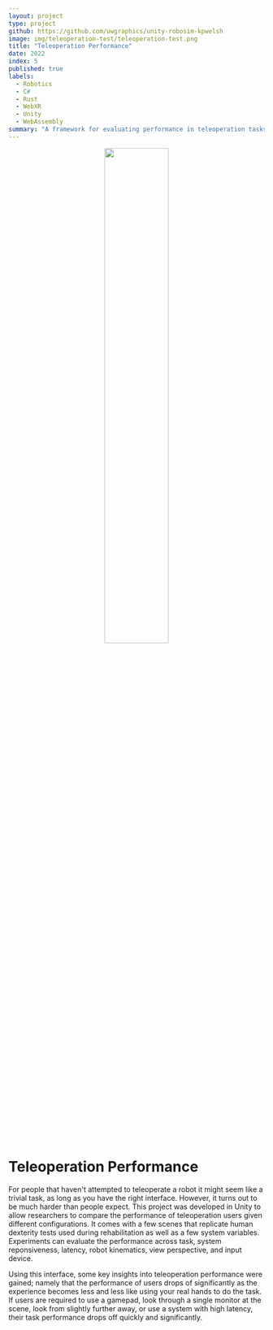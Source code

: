 ```yaml
---
layout: project
type: project
github: https://github.com/uwgraphics/unity-robosim-kpwelsh
image: img/teleoperation-test/teleoperation-test.png
title: "Teleoperation Performance"
date: 2022
index: 5
published: true
labels:
  - Robotics
  - C#
  - Rust
  - WebXR
  - Unity
  - WebAssembly
summary: "A framework for evaluating performance in teleoperation tasks while varying control parameters and view perspective."
---
```



<p align="center">
<img src="/portfolio/img/teleoperation-test/teleoperation.png" width="50%">
</p>

# Teleoperation Performance

For people that haven't attempted to teleoperate a robot it might seem like a trivial task, as long as you have the right interface. However, it turns out to be much harder than people expect. This project was developed in Unity to allow researchers to compare the performance of teleoperation users given different configurations. It comes with a few scenes that replicate human dexterity tests used during rehabilitation as well as a few system variables. Experiments can evaluate the performance across task, system reponsiveness, latency, robot kinematics, view perspective, and input device. 

Using this interface, some key insights into teleoperation performance were gained; namely that the performance of users drops of significantly as the experience becomes less and less like using your real hands to do the task. If users are required to use a gamepad, look through a single monitor at the scene, look from slightly further away, or use a system with high latency, their task performance drops off quickly and significantly.
